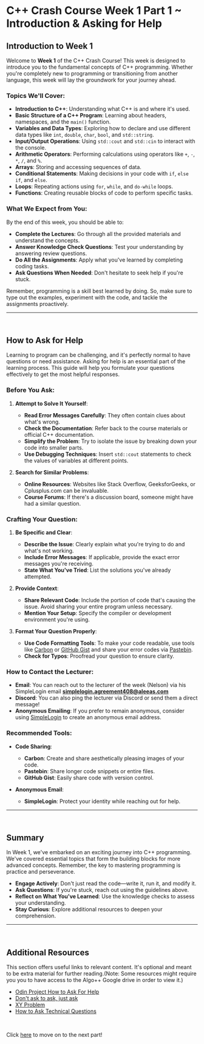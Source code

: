 # C++ Crash Course Week 1 Part 1 ~ Introduction & Asking for Help

## Introduction to Week 1

Welcome to **Week 1** of the C++ Crash Course! This week is designed to introduce you to the fundamental concepts of C++ programming. Whether you're completely new to programming or transitioning from another language, this week will lay the groundwork for your journey ahead.

### Topics We'll Cover:

- **Introduction to C++**: Understanding what C++ is and where it's used.
- **Basic Structure of a C++ Program**: Learning about headers, namespaces, and the `main()` function.
- **Variables and Data Types**: Exploring how to declare and use different data types like `int`, `double`, `char`, `bool`, and `std::string`.
- **Input/Output Operations**: Using `std::cout` and `std::cin` to interact with the console.
- **Arithmetic Operators**: Performing calculations using operators like `+`, `-`, `*`, `/`, and `%`.
- **Arrays**: Storing and accessing sequences of data.
- **Conditional Statements**: Making decisions in your code with `if`, `else if`, and `else`.
- **Loops**: Repeating actions using `for`, `while`, and `do-while` loops.
- **Functions**: Creating reusable blocks of code to perform specific tasks.

### What We Expect from You:

By the end of this week, you should be able to:

- **Complete the Lectures**: Go through all the provided materials and understand the concepts.
- **Answer Knowledge Check Questions**: Test your understanding by answering review questions.
- **Do All the Assignments**: Apply what you've learned by completing coding tasks.
- **Ask Questions When Needed**: Don't hesitate to seek help if you're stuck.

Remember, programming is a skill best learned by doing. So, make sure to type out the examples, experiment with the code, and tackle the assignments proactively.

---

<br>

## How to Ask for Help

Learning to program can be challenging, and it's perfectly normal to have questions or need assistance. Asking for help is an essential part of the learning process. This guide will help you formulate your questions effectively to get the most helpful responses.

### Before You Ask:

1. **Attempt to Solve It Yourself**:

   - **Read Error Messages Carefully**: They often contain clues about what's wrong.
   - **Check the Documentation**: Refer back to the course materials or official C++ documentation.
   - **Simplify the Problem**: Try to isolate the issue by breaking down your code into smaller parts.
   - **Use Debugging Techniques**: Insert `std::cout` statements to check the values of variables at different points.

2. **Search for Similar Problems**:

   - **Online Resources**: Websites like Stack Overflow, GeeksforGeeks, or Cplusplus.com can be invaluable.
   - **Course Forums**: If there's a discussion board, someone might have had a similar question.

### Crafting Your Question:

1. **Be Specific and Clear**:

   - **Describe the Issue**: Clearly explain what you're trying to do and what's not working.
   - **Include Error Messages**: If applicable, provide the exact error messages you're receiving.
   - **State What You've Tried**: List the solutions you've already attempted.

2. **Provide Context**:

   - **Share Relevant Code**: Include the portion of code that's causing the issue. Avoid sharing your entire program unless necessary.
   - **Mention Your Setup**: Specify the compiler or development environment you're using.

3. **Format Your Question Properly**:

   - **Use Code Formatting Tools**: To make your code readable, use tools like [Carbon](https://carbon.now.sh/) or [GitHub Gist](https://gist.github.com/) and share your error codes via [Pastebin](https://pastebin.com/).
   - **Check for Typos**: Proofread your question to ensure clarity.

### How to Contact the Lecturer:

- **Email**: You can reach out to the lecturer of the week (Nelson) via his SimpleLogin email **simplelogin.agreement408@aleeas.com**
- **Discord**: You can also ping the lecturer via Discord or send them a direct message!
- **Anonymous Emailing**: If you prefer to remain anonymous, consider using [SimpleLogin](https://simplelogin.io/) to create an anonymous email address.

### Recommended Tools:

- **Code Sharing**:

  - **Carbon**: Create and share aesthetically pleasing images of your code.
  - **Pastebin**: Share longer code snippets or entire files.
  - **GitHub Gist**: Easily share code with version control.

- **Anonymous Email**:

  - **SimpleLogin**: Protect your identity while reaching out for help.

---

<br>

## Summary

In Week 1, we've embarked on an exciting journey into C++ programming. We've covered essential topics that form the building blocks for more advanced concepts. Remember, the key to mastering programming is practice and perseverance.

- **Engage Actively**: Don't just read the code—write it, run it, and modify it.
- **Ask Questions**: If you're stuck, reach out using the guidelines above.
- **Reflect on What You've Learned**: Use the knowledge checks to assess your understanding.
- **Stay Curious**: Explore additional resources to deepen your comprehension.

---

<br>

## Additional Resources
This section offers useful links to relevant content. It's optional and meant to be extra material for further reading.(Note: Some resources might require you you to have access to the Algo++ Google drive in order to view it.)
- [Odin Project How to Ask For Help](https://www.theodinproject.com/lessons/foundations-asking-for-help)
- [Don't ask to ask, just ask](https://dontasktoask.com/)
- [XY Problem](https://xyproblem.info/)
- [How to Ask Technical Questions](https://www.theodinproject.com/guides/community/how_to_ask)



<br>

Click [here]() to move on to the next part!